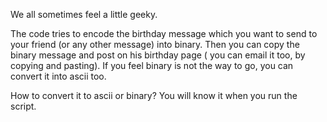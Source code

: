 We all sometimes feel a little geeky.

The code tries to encode the birthday message which you want to send to your friend (or any other message) into binary.
Then you can copy the binary message and post on his birthday page ( you can email it too, by copying and pasting).
If you feel binary is not the way to go, you can convert it into ascii too. 

How to convert it to ascii or binary?
You will know it when you run the script.